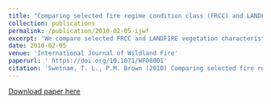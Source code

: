 ```yaml
---
title: "Comparing selected fire regime condition class (FRCC) and LANDFIRE vegetation model results with tree-ring data"
collection: publications
permalink: /publication/2010-02-05-ijwf
excerpt: 'We compare selected FRCC and LANDFIRE vegetation characteristics derived from simulation modeling with similar characteristics reconstructed from tree-ring data collected from 11 forested sites in Utah.'
date: 2010-02-05
venue: 'International Journal of Wildland Fire'
paperurl: ' https://doi.org/10.1071/WF08001'
citation: 'Swetnam, T. L., P.M. Brown (2010) Comparing selected fire regime condition class (FRCC) and LANDFIRE vegetation model results with tree-ring data. International Journal of Wildland Fire 19(1) 1-13'
---
```


[Download paper here](https://www.researchgate.net/profile/Donald_Falk/publication/216843407_Reconstructing_Landscape_Pattern_of_Historical_Fires_and_Fire_Regimes/links/0046353a351d44bd56000000.pdf)
